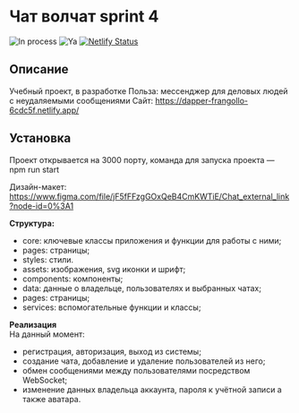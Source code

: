 # Чат волчат sprint 4
![In process](https://img.shields.io/badge/status-production-brightgreen)
![Ya](https://img.shields.io/badge/yandex-practicum-yellow)
[![Netlify Status](https://api.netlify.com/api/v1/badges/78d7cf21-184d-45e4-9d3d-fc82f497226c/deploy-status)](https://app.netlify.com/sites/dapper-frangollo-6cdc5f/deploys)

## Описание
Учебный проект, в разработке
Польза: мессенджер для деловых людей с неудаляемыми сообщениями
Сайт: https://dapper-frangollo-6cdc5f.netlify.app/

## Установка
Проект открывается на 3000 порту, команда для запуска проекта — npm run start


Дизайн-макет:
https://www.figma.com/file/jF5fFFzgGOxQeB4CmKWTiE/Chat_external_link?node-id=0%3A1


**Структура:**

- core: ключевые классы приложения и функции для работы с ними;
- pages: страницы;
- styles: стили.
- assets: изображения, svg иконки и шрифт;
- components: компоненты;
- data: данные о владельце, пользователях и выбранных чатах;
- pages: страницы;
- services: вспомогательные функции и классы;

**Реализация**  
На данный момент:

- регистрация, авторизация, выход из системы;
- создание чата, добавление и удаление пользователей из него;
- обмен сообщениями между пользователями посредством WebSocket;
- изменение данных владельца аккаунта, пароля к учётной записи а также аватара.

